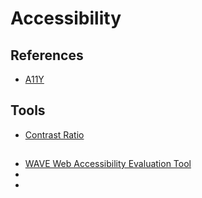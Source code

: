 # Accessibility

## References

- [A11Y](http://a11y.com/)

## Tools

- [Contrast Ratio](https://contrast-ratio.com/)

##

- [WAVE Web Accessibility Evaluation Tool](https://wave.webaim.org/)
- [](https://www.powermapper.com/products/sortsite/checks/accessibility-checks/)
- [](https://achecker.ca/checker/index.php)
